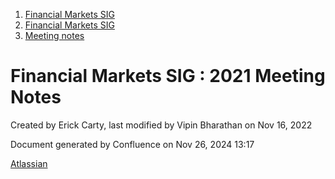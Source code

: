 1. [Financial Markets SIG](index.html)
2. [Financial Markets SIG](Financial-Markets-SIG_20545549.html)
3. [Meeting notes](Meeting-notes_20558268.html)

# Financial Markets SIG : 2021 Meeting Notes

Created by Erick Carty, last modified by Vipin Bharathan on Nov 16, 2022

Document generated by Confluence on Nov 26, 2024 13:17

[Atlassian](http://www.atlassian.com/)
